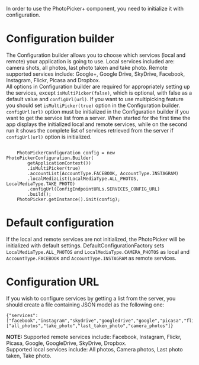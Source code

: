 In order to use the PhotoPicker+ component, you need to initialize it with configuration. 

Configuration builder
====
 
The Configuration builder allows you to choose which services (local and remote) your application is going to use. Local services included are: camera shots, all photos, last photo taken and take photo. Remote supported services include: Google+, Google Drive, SkyDrive, Facebook, Instagram, Flickr, Picasa and Dropbox.  
All options in Configuration builder are required for appropriately setting up the services, except <code>isMultiPicker(false)</code>, which is optional, with false as a default value and <code>configUrl(url)</code>. If you want to use multipicking feature you should set <code>isMultiPicker(true)</code> option in the Configuration builder.  
<code>configUrl(url)</code> option must be initialized in the Configuration builder if you want to get the service list from a server. 
When started for the first time the app displays the initialized local and remote services, while on the second run it shows the complete list of services retrieved from the server if <code>configUrl(url)</code> option is initialized.  

<pre><code>
    PhotoPickerConfiguration config = new PhotoPickerConfiguration.Builder(
        getApplicationContext())
        .isMultiPicker(true)
        .accountList(AccountType.FACEBOOK, AccountType.INSTAGRAM)
        .localMediaList(LocalMediaType.ALL_PHOTOS, LocalMediaType.TAKE_PHOTO)
        .configUrl(ConfigEndpointURLs.SERVICES_CONFIG_URL)
        .build();
    PhotoPicker.getInstance().init(config);
</code></pre>
    

Default configuration
====

If the local and remote services are not initialized, the PhotoPicker will be initialized with default settings. DefaultConfigurationFactory sets <code>LocalMediaType.ALL_PHOTOS</code> and <code>LocalMediaType.CAMERA_PHOTOS</code> as local and <code>AccountType.FACEBOOK</code> and <code>AccountType.INSTAGRAM</code> as remote services.


Configuration URL
====

If you wish to configure services by getting a list from the server, you should create a file containing JSON model as the following one:
<code><pre>
 {"services":["facebook","instagram","skydrive","googledrive","google","picasa","flickr","dropbox"],"local_features":["all_photos","take_photo","last_taken_photo","camera_photos"]}
</pre></code>

**NOTE:** Supported remote services include: Facebook, Instagram, Flickr, Picasa, Google, GoogleDrive, SkyDrive, Dropbox.  
Supported local services include: All photos, Camera photos, Last photo taken, Take photo.

